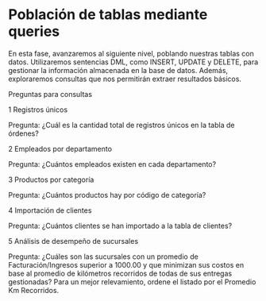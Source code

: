 # Población de tablas mediante queries

En esta fase, avanzaremos al siguiente nivel, poblando nuestras tablas con datos. Utilizaremos sentencias DML, como INSERT, UPDATE y DELETE, para gestionar la información almacenada en la base de datos. Además, exploraremos consultas que nos permitirán extraer resultados básicos.

Preguntas para consultas

1 Registros únicos

Pregunta: ¿Cuál es la cantidad total de registros únicos en la tabla de órdenes?

2 Empleados por departamento

Pregunta: ¿Cuántos empleados existen en cada departamento?

3 Productos por categoría

Pregunta: ¿Cuántos productos hay por código de categoría?

4 Importación de clientes

Pregunta: ¿Cuántos clientes se han importado a la tabla de clientes?

5 Análisis de desempeño de sucursales

Pregunta: ¿Cuáles son las sucursales con un promedio de Facturación/Ingresos superior a 1000.00 y que minimizan sus costos en base al promedio de kilómetros recorridos de todas de sus entregas gestionadas? Para un mejor relevamiento, ordene el listado por el Promedio Km Recorridos.
